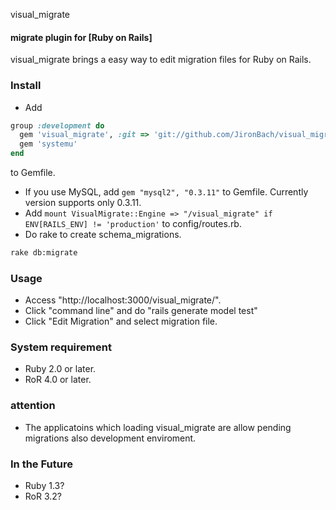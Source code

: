 visual_migrate
#### migrate plugin for [Ruby on Rails]
visual_migrate brings a easy way to edit migration files for Ruby on Rails.

### Install
* Add
```ruby
group :development do
  gem 'visual_migrate', :git => 'git://github.com/JironBach/visual_migrate.git'
  gem 'systemu'
end
```
  to Gemfile.
* If you use MySQL, add `gem "mysql2", "0.3.11"` to Gemfile. Currently version supports only 0.3.11. 
* Add `mount VisualMigrate::Engine => "/visual_migrate" if ENV[RAILS_ENV] != 'production'` to config/routes.rb.
* Do rake to create schema_migrations.
```bash
rake db:migrate
```

### Usage
* Access "http://localhost:3000/visual_migrate/".
* Click "command line" and do "rails generate model test"
* Click "Edit Migration" and select migration file.

### System requirement
* Ruby 2.0 or later.
* RoR 4.0 or later.

### attention
* The applicatoins which loading visual_migrate are allow pending migrations also development enviroment.

### In the Future
* Ruby 1.3?
* RoR 3.2?

